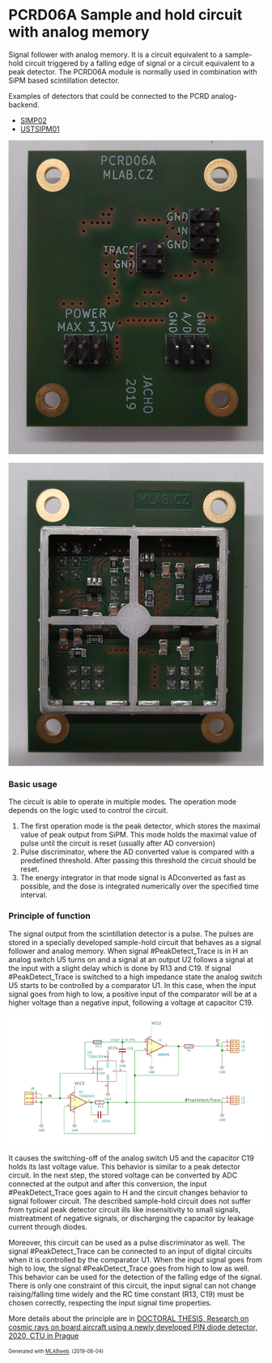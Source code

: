 <!--- PrjInfo ---> <!--- Please remove this line after manually editing --->
<!--- 00a56be08b96043df9e37d6aff7b6990 --->
<!--- Created:2019-08-04 12:46:39.528455: --->
<!--- Author:: --->
<!--- AuthorEmail:: --->
<!--- Tags:: --->
<!--- Ust:: --->
<!--- Label --->
<!--- ELabel --->
<!--- Name:PCRD06A: --->
# PCRD06A Sample and hold circuit with analog memory
<!--- LongName --->
Signal follower with analog memory. It is a circuit equivalent to a sample-hold circuit triggered by a falling edge of signal or a circuit equivalent to a peak detector. The PCRD06A module is normally used in combination with SiPM based scintillation detector.

Examples of detectors that could be connected to the PCRD analog-backend.

  * [SIMP02](https://github.com/mlab-modules/SIPM02)
  * [USTSIPM01](https://github.com/ust-modules/USTSIPM01)

<!--- ELongName --->

<!--- Lead --->

<!--- ELead --->

![PCRD06A](doc/img/PCRD06A_big_top.jpg)

![PCRD06A](doc/img/PCRD06A_big_bot.jpg)

<!--- Description --->

### Basic usage 

The circuit is able to operate in multiple modes. The operation mode depends on the logic used to control the circuit.  

  1. The first operation mode is the peak detector, which stores the maximal value of peak output from SiPM. This mode holds the maximal value of pulse until the circuit is reset (usually after AD conversion)
  2. Pulse discriminator, where the AD converted value is compared with a predefined threshold. After passing this threshold the circuit should be reset. 
  3. The energy integrator in that mode signal is ADconverted as fast as possible, and the dose is integrated numerically over the specified time interval. 

### Principle of function 

The signal output from the scintillation detector is a pulse. The pulses are stored in a specially developed sample-hold circuit that behaves as a signal follower and analog memory. When signal #PeakDetect_Trace is in H an analog switch U5 turns on and a signal at an output U2 follows a signal at the input with a slight delay which is done by R13 and C19. If signal #PeakDetect_Trace is switched to a high impedance state the analog switch U5 starts to be controlled by a comparator U1. In this case, when the input signal goes from high to low, a positive input of the comparator will be at a higher voltage than a negative input, following a voltage at capacitor C19.

![PCRD06A](doc/img/PCRD06A_schematics.png)

It causes the switching-off of the analog switch U5 and the capacitor C19 holds its last voltage value. This behavior is similar to a peak detector circuit. In the next step, the stored voltage can be converted by ADC connected at the output and after this conversion, the input #PeakDetect_Trace goes again to H and the circuit changes behavior to signal follower circuit. The described sample-hold circuit does not suffer from typical peak detector circuit ills like insensitivity to small signals, mistreatment of negative signals, or discharging the capacitor by leakage current through diodes.

Moreover, this circuit can be used as a pulse discriminator as well. The signal #PeakDetect_Trace can be connected to an input of digital circuits when it is controlled by the comparator U1. When the input signal goes from high to low, the signal #PeakDetect_Trace goes from high to low as well. This behavior can be used for the detection of the falling edge of the signal. There is only one constraint of this circuit, the input signal can not change raising/falling time widely and the RC time constant (R13, C19) must be chosen correctly, respecting the input signal time properties.

More details about the principle are in [DOCTORAL THESIS, Research on cosmic rays on board aircraft using a newly developed PIN diode detector, 2020, CTU in Prague](http://www.ujf.cas.cz/export/sites/ujf/.content/files/CRREAT/kakona_thesis.pdf)


<!--- EDescription --->
<!--- Content --->
<!--- EContent --->
<sub><sup> Generated with [MLABweb](https://github.com/MLAB-project/MLABweb). (2019-08-04)</sup></sub>
